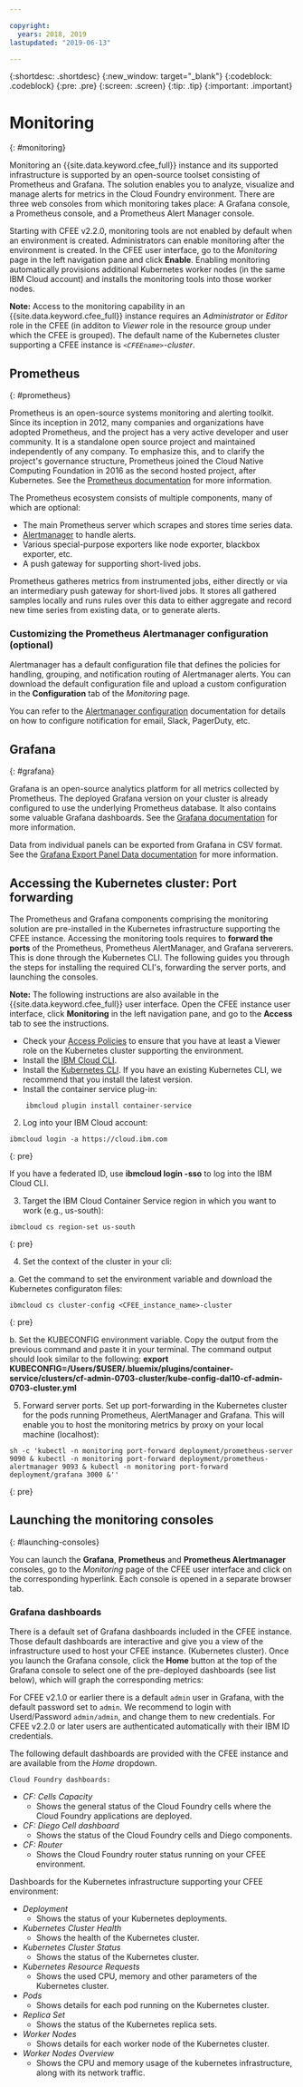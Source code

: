 ```yaml
---

copyright:
  years: 2018, 2019
lastupdated: "2019-06-13"

---
```


{:shortdesc: .shortdesc}
{:new_window: target="_blank"}
{:codeblock: .codeblock}
{:pre: .pre}
{:screen: .screen}
{:tip: .tip}
{:important: .important}

# Monitoring
{: #monitoring}

Monitoring an {{site.data.keyword.cfee_full}} instance and its supported infrastructure is supported by an open-source toolset consisting of Prometheus and Grafana.  The solution enables you to analyze, visualize and manage alerts for metrics in the Cloud Foundry environment.  There are three web consoles from which monitoring takes place: A Grafana console, a Prometheus console, and a Prometheus Alert Manager console.

Starting with CFEE v2.2.0, monitoring tools are not enabled by default when an environment is created.  Administrators can enable monitoring after the environment is created.  In the CFEE user interface, go to the _Monitoring_ page in the left navigation pane and click **Enable**. Enabling monitoring automatically provisions additional Kubernetes worker nodes (in the same IBM Cloud account) and installs the monitoring tools into those worker nodes.

**Note:** Access to the monitoring capability in an {{site.data.keyword.cfee_full}} instance requires an _Administrator_ or _Editor_ role in the CFEE (in additon to _Viewer_ role in the resource group under which the CFEE is grouped).  The default name of the Kubernetes cluster supporting a CFEE instance is _`<CFEEname>`-cluster_.

## Prometheus
{: #prometheus}

Prometheus is an open-source systems monitoring and alerting toolkit. Since its inception in 2012, many companies and organizations have adopted Prometheus, and the project has a very active developer and user community.
It is a standalone open source project and maintained independently of any company. To emphasize this, and to clarify the project's governance structure, Prometheus joined the Cloud Native Computing Foundation in 2016 as the second hosted project, after Kubernetes. See the [Prometheus documentation](https://prometheus.io/docs/introduction/overview/) for more information.

The Prometheus ecosystem consists of multiple components, many of which are optional:

* The main Prometheus server which scrapes and stores time series data.</li>
* [Alertmanager](https://prometheus.io/docs/alerting/alertmanager/) to handle alerts.</li>
* Various special-purpose exporters like node exporter, blackbox exporter, etc.</li>
* A push gateway for supporting short-lived jobs.</li>

Prometheus gatheres metrics from instrumented jobs, either directly or via an intermediary push gateway for short-lived jobs. It stores all gathered samples locally and runs rules over this data to either aggregate and record new time series from existing data, or to generate alerts.

### Customizing the Prometheus Alertmanager configuration (optional)

Alertmanager has a default configuration file that defines the policies for handling, grouping, and notification routing of Alertmanager alerts. You can download the default configuration file and upload a custom configuration in the **Configuration** tab of the _Monitoring_ page.

You can refer to the [Alertmanager configuration](https://prometheus.io/docs/alerting/configuration/) documentation for details on how to configure notification for email, Slack, PagerDuty, etc.

<!--
### Federation of the Prometheus server

Prometheus provides a concept of
[federation](https://prometheus.io/docs/prometheus/latest/federation/)
which allows one Prometheus server to scrape metrics data from an other Prometheus server.
This concept allows you to integreate the Prometheus monitoring server in your
{{site.data.keyword.cfee_full}} instance with a Prometheus server you operate by yourself.

By default, the `/federate` endpoint of the built-in server is only reachable
withih the cluster. Any access from the extern using the hyperlinks on the
_Monitoring_ page of the CFEE user interface will result in a
`404 Unauthorized` response. To make it accessible from the outside, a simple
solution is to create a separate Kubernetes Service and an Ingress object.

In order to do so, you need to have access to your Kubernetes cluster (see
steps 1. to 4. in
[Access the Kubernetes Cluster](/docs/cloud-foundry?topic=cloud-foundry-monitoring#access-the-kubernetes-cluster)).
On your workstation, create a configuration file for the Service and the Ingress
object. Take the following as an example how to do that.

For the Service object, you can create a file `service.yaml` with content
similar to the following:
```
apiVersion: v1
kind: Service
metadata:
  annotations:
  labels:
    app: prometheus
    component: server
  name: prometheus-federation
  namespace: monitoring
spec:
  ports:
  - name: http
    port: 80
    protocol: TCP
    targetPort: 9090
  selector:
    app: prometheus
    component: server
  type: ClusterIP
status:
  loadBalancer: {}
```
{: screen}

And for the Ingress object, use a file `ingress.yaml`, like the following.
You will need to adopt your CFEE instance's
domainname in the appropriate place:
```
apiVersion: extensions/v1beta1
kind: Ingress
metadata:
  labels:
    app: prometheus-federation
  name: prometheus-federation
  namespace: monitoringNote: These files provide a very simple, basic example, only. For example, you

spec:
  rules:
  - host: federation.<domainname>
    http:
      paths:
      - backend:
          serviceName: prometheus-federation
          servicePort: 80
        path: /federate
```
{: screen}
Once you are satisfied with the configurations, you can have Kubernetes create
respective object by executing:
```
$ kubectl apply -f service.yaml
```
{: pre}
```
$ kubectl apply -f ingress.yaml
```
{: pre}

**Note:** These files provide a very simple, basic example, only. For example, you
may want to add TLS configuration to the Ingress to support the `https` scheme.
Please refer to the [Kubernetes documentation](https://kubernetes.io/docs/home/)
for detailed information on Kubernetes objects, and how to manage them.
-->
## Grafana
{: #grafana}

Grafana is an open-source analytics platform for all metrics collected by Prometheus. The deployed Grafana version on your cluster is already configured to use the underlying Prometheus database. It also contains some valuable Grafana dashboards.  See the [Grafana documentation](http://docs.grafana.org/guides/getting_started/) for more information.

Data from individual panels can be exported from Grafana in CSV format. See the [Grafana Export Panel Data documentation](https://grafana.com/docs/reference/sharing/#export-panel-data) for more information.

## Accessing the Kubernetes cluster: Port forwarding

The Prometheus and Grafana components comprising the monitoring solution are pre-installed in the Kubernetes infrastructure supporting the CFEE instance.  Accessing the monitoring tools requires to **forward the ports** of the Prometheus, Prometheus AlertManager, and Grafana serverers.  This is done through the Kubernetes CLI.
The following guides you through the steps for installing the required CLI's, forwarding the server ports, and launching the consoles.

**Note:** The following instructions are also available in the {{site.data.keyword.cfee_full}} user interface.  Open the CFEE instance user interface, click **Monitoring** in the left navigation pane, and go to the **Access** tab to see the instructions.

* Check your [Access Policies](https://cloud.ibm.com/iam/#/users) to ensure that you have at least a Viewer role on the Kubernetes cluster supporting the environment.
*  Install the [IBM Cloud CLI](https://cloud.ibm.com/docs/cli/reference/ibmcloud/download_cli.html#install_use).
*  Install the [Kubernetes CLI](https://kubernetes.io/docs/tasks/tools/install-kubectl/).  If you have an existing Kubernetes CLI, we recommend that you install the latest version.
*  Install the container service plug-in:
```
    ibmcloud plugin install container-service
```

2. Log into your IBM Cloud account:

  ```
  ibmcloud login -a https://cloud.ibm.com
  ```
  {: pre}

  If you have a federated ID, use __ibmcloud login -sso__ to log into the IBM Cloud CLI.

3. Target the IBM Cloud Container Service region in which you want to work (e.g., us-south):

  ```
  ibmcloud cs region-set us-south
  ```
  {: pre}

4. Set the context of the cluster in your cli:

  a. Get the command to set the environment variable and download the Kubernetes configuraton files:

  ```
  ibmcloud cs cluster-config <CFEE_instance_name>-cluster
  ```
  {: pre}

  b. Set the KUBECONFIG environment variable. Copy the output from the previous command and paste it in your terminal. The command output should look similar to the following:
  __export KUBECONFIG=/Users/$USER/.bluemix/plugins/container-service/clusters/cf-admin-0703-cluster/kube-config-dal10-cf-admin-0703-cluster.yml__

5. Forward server ports. Set up port-forwarding in the Kubernetes cluster for the pods running Prometheus, AlertManager and Grafana. This will enable you to host the monitoring metrics by proxy on your local machine (localhost):

  ```
  sh -c 'kubectl -n monitoring port-forward deployment/prometheus-server 9090 & kubectl -n monitoring port-forward deployment/prometheus-alertmanager 9093 & kubectl -n monitoring port-forward deployment/grafana 3000 &''
  ```
  {: pre}


## Launching the monitoring consoles
{: #launching-consoles}

You can launch the **Grafana**, **Prometheus** and **Prometheus Alertmanager** consoles, go to the _Monitoring_ page of the CFEE user interface and click on the corresponding hyperlink.  Each console is opened in a separate browser tab.

### Grafana dashboards

There is a default set of Grafana dashboards included in the CFEE instance. Those default dashboards are interactive and give you a view of the infrastructure used to host your CFEE instance. (Kubernetes cluster). Once you launch the Grafana console, click the **Home** button at the top of the Grafana console to select one of the pre-deployed dashboards (see list below), which will graph the corresponding metrics:

   For CFEE v2.1.0 or earlier there is a default `admin` user in Grafana, with the default password set to `admin`. We recommend to login with Userd/Password `admin/admin`, and change them to new credentials.  For CFEE v2.2.0 or later users are authenticated automatically with their IBM ID credentials.

   The following default dashboards are provided with the CFEE instance and are available from the _Home_ dropdown.

    Cloud Foundry dashboards:
   - _CF: Cells Capacity_
        - Shows the general status of the Cloud Foundry cells where the Cloud Foundry applications are deployed.
   - _CF: Diego Cell dashboard_
        - Shows the status of the Cloud Foundry cells and Diego components.
   - _CF: Router_
        - Shows the Cloud Foundry router status running on your CFEE environment.

   Dashboards for the Kubernetes infrastructure supporting your CFEE environment:
   - _Deployment_
        - Shows the status of your Kubernetes deployments.
   - _Kubernetes Cluster Health_
        - Shows the health of the Kubernetes cluster.
   - _Kubernetes Cluster Status_
        - Shows the status of the Kubernetes cluster.
   - _Kubernetes Resource Requests_
        - Shows the used CPU, memory and other parameters of the Kubernetes cluster.
   - _Pods_
        - Shows details for each pod running on the Kubernetes cluster.
   - _Replica Set_
        - Shows the status of the Kubernetes replica sets.       
   - _Worker Nodes_
        - Shows details for each worker node of the Kubernetes cluster.
   - _Worker Nodes Overview_
        - Shows the CPU and memory usage of the kubernetes infrastructure, along with its network traffic.
